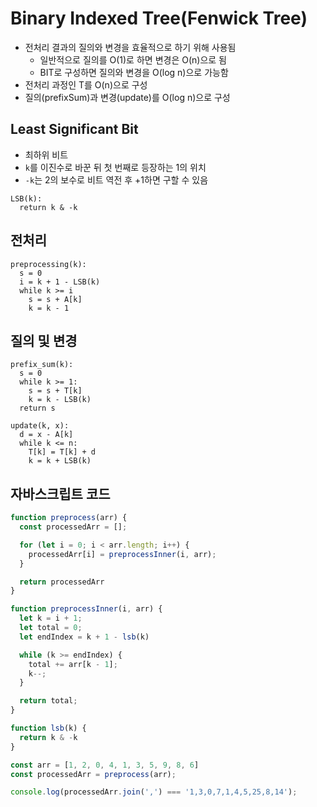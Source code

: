 # Binary Indexed Tree(Fenwick Tree)
- 전처리 결과의 질의와 변경을 효율적으로 하기 위해 사용됨
  - 일반적으로 질의를 O(1)로 하면 변경은 O(n)으로 됨
  - BIT로 구성하면 질의와 변경을 O(log n)으로 가능함
- 전처리 과정인 T를 O(n)으로 구성
- 질의(prefixSum)과 변경(update)를 O(log n)으로 구성

## Least Significant Bit
- 최하위 비트
- `k`를 이진수로 바꾼 뒤 첫 번째로 등장하는 1의 위치
- `-k`는 2의 보수로 비트 역전 후 +1하면 구할 수 있음
```
LSB(k):
  return k & -k
```

## 전처리
```
preprocessing(k):
  s = 0
  i = k + 1 - LSB(k)
  while k >= i
    s = s + A[k]
    k = k - 1
```

## 질의 및 변경
```
prefix_sum(k):
  s = 0
  while k >= 1:
    s = s + T[k]
    k = k - LSB(k)
  return s

update(k, x):
  d = x - A[k]
  while k <= n:
    T[k] = T[k] + d
    k = k + LSB(k)
```

## 자바스크립트 코드
```js
function preprocess(arr) {
  const processedArr = [];

  for (let i = 0; i < arr.length; i++) {
    processedArr[i] = preprocessInner(i, arr);
  }

  return processedArr
}

function preprocessInner(i, arr) {
  let k = i + 1;
  let total = 0;
  let endIndex = k + 1 - lsb(k)

  while (k >= endIndex) {
    total += arr[k - 1];
    k--;
  }

  return total;
}

function lsb(k) {
  return k & -k
}

const arr = [1, 2, 0, 4, 1, 3, 5, 9, 8, 6]
const processedArr = preprocess(arr);

console.log(processedArr.join(',') === '1,3,0,7,1,4,5,25,8,14');
```
